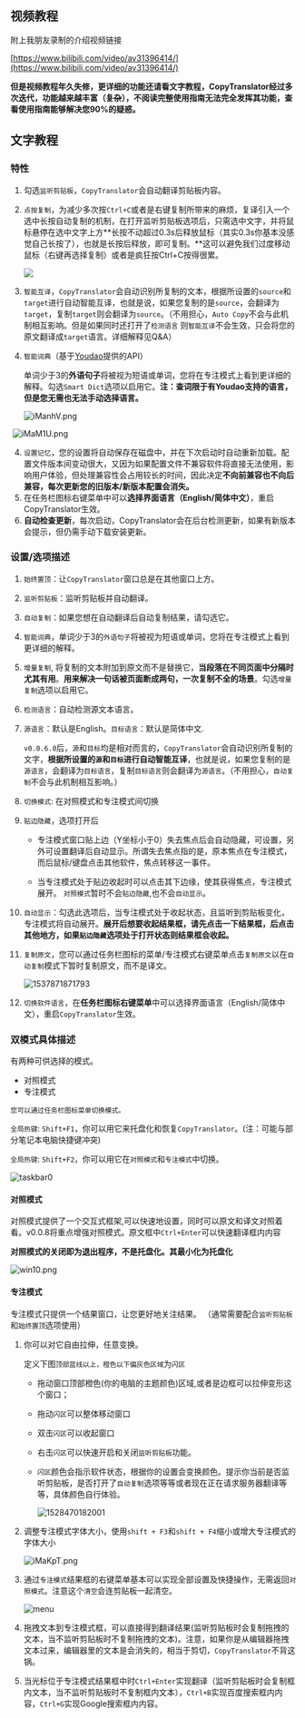 ## 视频教程

附上我朋友录制的介绍视频链接

[https://www.bilibili.com/video/av31396414/](https://www.bilibili.com/video/av31396414/)

**但是视频教程年久失修，更详细的功能还请看文字教程，CopyTranslator经过多次迭代，功能越来越丰富（~~复杂~~），不阅读完整使用指南无法完全发挥其功能，查看使用指南能够解决您90%的疑惑。**

## 文字教程

### 特性

1. 勾选`监听剪贴板`，`CopyTranslator`会自动翻译剪贴板内容。

2. `点按复制`，为减少多次按`Ctrl+C`或者是右键复制所带来的麻烦，复译引入一个选中长按自动复制的机制，在打开监听剪贴板选项后，只需选中文字，并将鼠标悬停在选中文字上方**长按不动超过0.3s后释放鼠标（其实0.3s你基本没感觉自己长按了），也就是长按后释放，即可复制。**这可以避免我们过度移动鼠标（右键再选择复制）或者是疯狂按Ctrl+C按得很累。

   ![](https://camo.githubusercontent.com/eda5800ebf8dcf00979bd564b7e7e3ca2dd2ef80/68747470733a2f2f73312e617831782e636f6d2f323031382f30392f31332f694569624c442e676966)

3. `智能互译`，`CopyTranslator`会自动识别所复制的文本，根据所设置的`source`和`target`进行自动智能互译，也就是说，如果您复制的是`source`，会翻译为`target`，复制`target`则会翻译为`source`。（不用担心，`Auto Copy`不会与此机制相互影响。但是如果同时还打开了`检测语言` 则`智能互译`不会生效，只会将您的原文翻译成`target`语言。详细解释见Q&A）

4. `智能词典`（基于[Youdao](https://github.com/longcw/youdao)提供的API）

   单词少于3的**外语句子**将被视为短语或单词，您将在专注模式上看到更详细的解释。勾选`Smart Dict`选项以启用它。**注：查词限于有Youdao支持的语言，但是您无需也无法手动选择语言。**

    ![iManhV.png](https://s1.ax1x.com/2018/09/26/iManhV.png)



​	   ![iMaM1U.png](https://s1.ax1x.com/2018/09/26/iMaM1U.png)

4. `设置记忆`，您的设置将自动保存在磁盘中，并在下次启动时自动重新加载。配置文件版本间变动很大，又因为如果配置文件不兼容软件将直接无法使用，影响用户体验，但处理兼容性会占用较长的时间，因此决定**不向前兼容也不向后兼容，每次更新您的旧版本/新版本配置会消失。**
5. 在任务栏图标右键菜单中可以**选择界面语言（English/简体中文）**，重启CopyTranslator生效。
6. **自动检查更新**，每次启动，CopyTranslator会在后台检测更新，如果有新版本会提示，但仍需手动下载安装更新。

### 设置/选项描述

1. `始终置顶`：让`CopyTranslator`窗口总是在其他窗口上方。

2. `监听剪贴板`：监听剪贴板并自动翻译。

3. `自动复制`：如果您想在自动翻译后自动复制结果，请勾选它。

4. `智能词典`，单词少于3的`外语句子`将被视为短语或单词，您将在专注模式上看到更详细的解释。

5. `增量复制`, 将复制的文本附加到原文而不是替换它，**当段落在不同页面中分隔时尤其有用**。**用来解决一句话被页面断成两句，一次复制不全的场景**。勾选`增量复制`选项以启用它。

6. `检测语言`：自动检测源文本语言。

7. `源语言`：默认是English。`目标语言`：默认是简体中文. 

   `v0.0.6.0`后，`源`和`目标`均是相对而言的，`CopyTranslator`会自动识别所复制的文字，**根据所设置的`源`和`目标`进行自动智能互译**，也就是说，如果您复制的是`源语言`，会翻译为`目标语言`，复制`目标语言`则会翻译为`源语言`。（不用担心，`自动复制`不会与此机制相互影响。）

8. `切换模式`: 在对照模式和专注模式间切换

9. `贴边隐藏`，选项打开后

   - 专注模式窗口贴上边（Y坐标小于0）失去焦点后会自动隐藏，可设置，另外可设置翻译后自动显示。所谓失去焦点指的是，原本焦点在专注模式，而后鼠标/键盘点击其他软件，焦点转移这一事件。

   - 当专注模式处于贴边收起时可以点击其下边缘，使其获得焦点，专注模式展开。
`对照模式`暂时不会`贴边隐藏`,也不会`自动显示`。
10. `自动显示`：勾选此选项后，当专注模式处于收起状态，且监听到剪贴板变化，专注模式将自动展开。**展开后想要收起结果框，请先点击一下结果框，后点击其他地方，如果`贴边隐藏`选项处于打开状态则结果框会收起。**

11. `复制原文`，您可以通过任务栏图标的菜单/专注模式右键菜单点击`复制原文`以在`自动复制`模式下暂时复制原文，而不是译文。

    ![1537871871793](https://s1.ax1x.com/2018/09/26/iMamt0.png)

12. `切换软件语言`，在**任务栏图标右键菜单**中可以选择界面语言（English/简体中文），重启`CopyTranslator`生效。

### 双模式具体描述

有两种可供选择的模式。

- 对照模式
- 专注模式

`您可以通过任务栏图标菜单切换模式。`

`全局热键`: `Shift+F1`，你可以用它来托盘化和恢复`CopyTranslator`。(注：可能与部分笔记本电脑快捷键冲突)

`全局热键`: `Shift+F2`，你可以用它在`对照模式`和`专注模式`中切换。

![taskbar0](https://gitee.com/ylzheng/CopyTranslator/raw/master/screenshot/focus_mode.png)

#### 对照模式

对照模式提供了一个交互式框架,可以快速地设置，同时可以原文和译文对照着看。v0.0.8将重点增强对照模式。原文框中`Ctrl+Enter`可以快速翻译框内内容

**对照模式的关闭即为退出程序，不是托盘化。其最小化为托盘化**

![win10.png](https://gitee.com/ylzheng/CopyTranslator/raw/master/screenshot/screenshot.png)

#### 专注模式

专注模式只提供一个结果窗口，让您更好地关注结果。 （通常需要配合`监听剪贴板`和`始终置顶`选项使用）

1. 你可以对它自由拉伸，任意变换。

   定义下图`顶部蓝线以上，橙色以下偏灰色区域`为`闪区`

   - 拖动窗口顶部橙色(你的电脑的主题颜色)区域,或者是边框可以拉伸变形这个窗口；

   - 拖动`闪区`可以整体移动窗口

   - 双击`闪区`可以收起窗口

   - 右击`闪区`可以快速开启和关闭`监听剪贴板`功能。

   - `闪区`颜色会指示软件状态，根据你的设置会变换颜色。提示你当前是否监听剪贴板，是否打开了`自动复制`选项等等或者现在正在请求服务器翻译等等，具体颜色自行体验。

     ![1528470182001](https://gitee.com/ylzheng/CopyTranslator/raw/master/screenshot/newfocus.png)

2. 调整专注模式字体大小，使用`shift + F3`和`shift + F4`缩小或增大专注模式的字体大小

   ![iMaKpT.png](https://s1.ax1x.com/2018/09/26/iMaKpT.png)

3. 通过`专注模式`结果框的右键菜单基本可以实现全部设置及快捷操作，无需返回`对照模式`。注意这个`清空`会连剪贴板一起清空。

   ![menu](https://s1.ax1x.com/2018/09/27/iQphkT.png)

4. 拖拽文本到专注模式框，可以直接得到翻译结果(监听剪贴板时会复制拖拽的文本，当不监听剪贴板时不复制拖拽的文本)。注意，如果你是从编辑器拖拽文本过来，编辑器里的文本是会消失的，相当于剪切，`CopyTranslator`不背这锅。

5. 当光标位于专注模式结果框中时`Ctrl+Enter`实现翻译（监听剪贴板时会复制框内文本，当不监听剪贴板时不复制框内文本），`Ctrl+B`实现百度搜索框内内容，`Ctrl+G`实现Google搜索框内内容。
